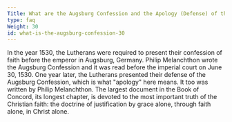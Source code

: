```yaml
---
Title: What are the Augsburg Confession and the Apology (Defense) of the Augsburg Confession?
type: faq
Weight: 30
id: what-is-the-augsburg-confession-30
---
```


In the year 1530, the Lutherans were required to present their confession of faith before the emperor in Augsburg, Germany. Philip Melanchthon wrote the Augsburg Confession and it was read before the imperial court on June 30, 1530. One year later, the Lutherans presented their defense of the Augsburg Confession, which is what "apology" here means. It too was written by Philip Melanchthon. The largest document in the Book of Concord, its longest chapter, is devoted to the most important truth of the Christian faith: the doctrine of justification by grace alone, through faith alone, in Christ alone. 

&nbsp;
